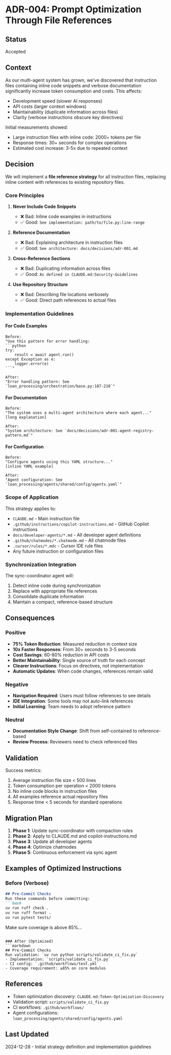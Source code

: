 # ADR-004: Prompt Optimization Through File References

## Status
Accepted

## Context

As our multi-agent system has grown, we've discovered that instruction files containing inline code snippets and verbose documentation significantly increase token consumption and costs. This affects:
- Development speed (slower AI responses)
- API costs (larger context windows)
- Maintainability (duplicate information across files)
- Clarity (verbose instructions obscure key directives)

Initial measurements showed:
- Large instruction files with inline code: 2000+ tokens per file
- Response times: 30+ seconds for complex operations
- Estimated cost increase: 3-5x due to repeated context

## Decision

We will implement a **file reference strategy** for all instruction files, replacing inline content with references to existing repository files.

### Core Principles

1. **Never Include Code Snippets**
   - ❌ Bad: Inline code examples in instructions
   - ✅ Good: `See implementation: path/to/file.py:line-range`

2. **Reference Documentation**
   - ❌ Bad: Explaining architecture in instruction files
   - ✅ Good: `See architecture: docs/decisions/adr-001.md`

3. **Cross-Reference Sections**
   - ❌ Bad: Duplicating information across files
   - ✅ Good: `As defined in CLAUDE.md:Security-Guidelines`

4. **Use Repository Structure**
   - ❌ Bad: Describing file locations verbosely
   - ✅ Good: Direct path references to actual files

### Implementation Guidelines

#### For Code Examples
```
Before: 
"Use this pattern for error handling:
```python
try:
    result = await agent.run()
except Exception as e:
    logger.error(e)
```"

After:
"Error handling pattern: See `loan_processing/orchestration/base.py:187-210`"
```

#### For Documentation
```
Before:
"The system uses a multi-agent architecture where each agent..."
[long explanation]

After:
"System architecture: See `docs/decisions/adr-001-agent-registry-pattern.md`"
```

#### For Configuration
```
Before:
"Configure agents using this YAML structure..."
[inline YAML example]

After:
"Agent configuration: See `loan_processing/agents/shared/config/agents.yaml`"
```

### Scope of Application

This strategy applies to:
- `CLAUDE.md` - Main instruction file
- `.github/instructions/copilot-instructions.md` - GitHub Copilot instructions
- `docs/developer-agents/*.md` - All developer agent definitions
- `.github/chatmodes/*.chatmode.md` - All chatmode files
- `.cursor/rules/*.mdc` - Cursor IDE rule files
- Any future instruction or configuration files

### Synchronization Integration

The sync-coordinator agent will:
1. Detect inline code during synchronization
2. Replace with appropriate file references
3. Consolidate duplicate information
4. Maintain a compact, reference-based structure

## Consequences

### Positive
- **75% Token Reduction**: Measured reduction in context size
- **10x Faster Responses**: From 30+ seconds to 3-5 seconds
- **Cost Savings**: 60-80% reduction in API costs
- **Better Maintainability**: Single source of truth for each concept
- **Clearer Instructions**: Focus on directives, not implementation
- **Automatic Updates**: When code changes, references remain valid

### Negative
- **Navigation Required**: Users must follow references to see details
- **IDE Integration**: Some tools may not auto-link references
- **Initial Learning**: Team needs to adopt reference pattern

### Neutral
- **Documentation Style Change**: Shift from self-contained to reference-based
- **Review Process**: Reviewers need to check referenced files

## Validation

Success metrics:
1. Average instruction file size < 500 lines
2. Token consumption per operation < 2000 tokens
3. No inline code blocks in instruction files
4. All examples reference actual repository files
5. Response time < 5 seconds for standard operations

## Migration Plan

1. **Phase 1**: Update sync-coordinator with compaction rules
2. **Phase 2**: Apply to CLAUDE.md and copilot-instructions.md
3. **Phase 3**: Update all developer agents
4. **Phase 4**: Optimize chatmodes
5. **Phase 5**: Continuous enforcement via sync agent

## Examples of Optimized Instructions

### Before (Verbose)
```markdown
## Pre-Commit Checks
Run these commands before committing:
```bash
uv run ruff check .
uv run ruff format .
uv run pytest tests/
```
Make sure coverage is above 85%...
```

### After (Optimized)
```markdown
## Pre-Commit Checks
Run validation: `uv run python scripts/validate_ci_fix.py`
- Implementation: `scripts/validate_ci_fix.py`
- CI config: `.github/workflows/test.yml`
- Coverage requirement: ≥85% on core modules
```

## References

- Token optimization discovery: `CLAUDE.md:Token-Optimization-Discovery`
- Validation script: `scripts/validate_ci_fix.py`
- CI workflows: `.github/workflows/`
- Agent configurations: `loan_processing/agents/shared/config/agents.yaml`

## Last Updated

2024-12-28 - Initial strategy definition and implementation guidelines